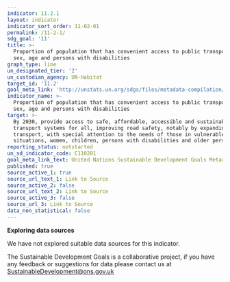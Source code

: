 ```yaml
---
indicator: 11.2.1
layout: indicator
indicator_sort_order: 11-02-01
permalink: /11-2-1/
sdg_goal: '11'
title: >-
  Proportion of population that has convenient access to public transport, by
  sex, age and persons with disabilities
graph_type: line
un_designated_tier: '2'
un_custodian_agency: UN-Habitat
target_id: '11.2'
goal_meta_link: 'http://unstats.un.org/sdgs/files/metadata-compilation/Metadata-Goal-11.pdf'
indicator_name: >-
  Proportion of population that has convenient access to public transport, by
  sex, age and persons with disabilities
target: >-
  By 2030, provide access to safe, affordable, accessible and sustainable
  transport systems for all, improving road safety, notably by expanding public
  transport, with special attention to the needs of those in vulnerable
  situations, women, children, persons with disabilities and older persons
reporting_status: notstarted
un_sd_indicator_code: C110201
goal_meta_link_text: United Nations Sustainable Development Goals Metadata (pdf 2066kB)
published: true
source_active_1: true
source_url_text_1: Link to Source
source_active_2: false
source_url_text_2: Link to Source
source_active_3: false
source_url_3: Link to Source
data_non_statistical: false
---
```

**Exploring data sources**

We have not explored suitable data sources for this indicator. 

The Sustainable Development Goals is a collaborative project, if you have any feedback or suggestions for data please contact us at <SustainableDevelopment@ons.gov.uk>
